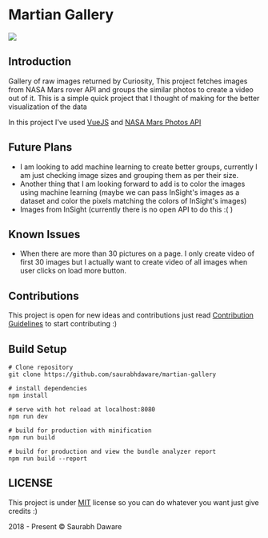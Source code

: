 # Martian Gallery


![](https://res.cloudinary.com/saurabhdaware/image/upload/c_scale,h_768,w_1366/v1545342565/saurabhdaware.in/apps.saurabhdaware.in/Screenshot_217.png)



## Introduction

Gallery of raw images returned by Curiosity, This project fetches images from NASA Mars rover API and groups the similar photos to create a video out of it. This is a simple quick project that I thought of making for the better visualization of the data

In this project I've used [VueJS](https://vuejs.org) and [NASA Mars Photos API](https://api.nasa.gov/api.html#MarsPhotos)


## Future Plans

- I am looking to add machine learning to create better groups, currently I am just checking image sizes and grouping them as per their size.
- Another thing that I am looking forward to add is to color the images using machine learning (maybe we can pass InSight's images as a dataset and color the pixels matching the colors of InSight's images)
- Images from InSight (currently there is no open API to do this :( )


## Known Issues

- When there are more than 30 pictures on a page. I only create video of first 30 images but I actually want to create video of all images when user clicks on load more button.

## Contributions

This project is open for new ideas and contributions just read [Contribution Guidelines](CONTRIBUTING.md) to start contributing :)


## Build Setup

```
# Clone repository
git clone https://github.com/saurabhdaware/martian-gallery

# install dependencies
npm install

# serve with hot reload at localhost:8080
npm run dev

# build for production with minification
npm run build

# build for production and view the bundle analyzer report
npm run build --report
```




## LICENSE
This project is under [MIT](LICENSE.md) license so you can do whatever you want just give credits :)



2018 - Present © Saurabh Daware
